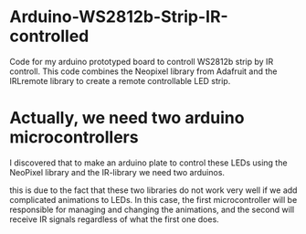 # Arduino-WS2812b-Strip-IR-controlled
Code for my arduino prototyped board to controll WS2812b strip by IR controll.
This code combines the Neopixel library from Adafruit and the IRLremote library to create a remote controllable LED strip.
# Actually, we need two arduino microcontrollers
I discovered that to make an arduino plate to control these LEDs using the NeoPixel library and the IR-library we need two arduinos.

this is due to the fact that these two libraries do not work very well if we add complicated animations to LEDs. In this case, the first microcontroller will be responsible for managing and changing the animations, and the second will receive IR signals regardless of what the first one does.
